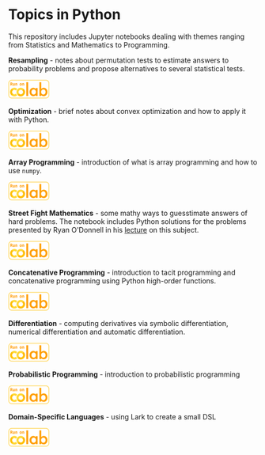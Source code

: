 # Topics in Python

This repository includes Jupyter notebooks dealing with themes ranging from Statistics and Mathematics to Programming.

**Resampling** - notes about permutation tests to estimate answers to probability problems and propose alternatives to several statistical tests.

[<img src="imgs/run_on_colab_small.png">](https://colab.research.google.com/github/jpneto/topicsInPython/blob/main/notebooks/Resampling.ipynb) 

**Optimization** - brief notes about convex optimization and how to apply it with Python.

[<img src="imgs/run_on_colab_small.png">](https://colab.research.google.com/github/jpneto/topicsInPython/blob/main/notebooks/Optimization.ipynb) 

**Array Programming** - introduction of what is array programming and how to use `numpy`.

[<img src="imgs/run_on_colab_small.png">](https://colab.research.google.com/github/jpneto/topicsInPython/blob/main/notebooks/ArrayProgramming.ipynb) 

**Street Fight Mathematics** - some mathy ways to guesstimate answers of hard problems. The notebook includes Python solutions for the problems presented by Ryan O'Donnell in his [lecture](https://www.youtube.com/watch?v=qP4XEZ54eSc) on this subject.

[<img src="imgs/run_on_colab_small.png">](https://colab.research.google.com/github/jpneto/topicsInPython/blob/main/notebooks/StreetFightMath.ipynb) 

**Concatenative Programming** - introduction to tacit programming and concatenative programming using Python high-order functions.

[<img src="imgs/run_on_colab_small.png">](https://colab.research.google.com/github/jpneto/topicsInPython/blob/main/notebooks/ConcatenativeProgramming.ipynb) 

**Differentiation** - computing derivatives via symbolic differentiation, numerical differentiation and automatic differentiation.

[<img src="imgs/run_on_colab_small.png">](https://colab.research.google.com/github/jpneto/topicsInPython/blob/main/notebooks/Differentiation.ipynb) 

**Probabilistic Programming** - introduction to probabilistic programming

[<img src="imgs/run_on_colab_small.png">](https://colab.research.google.com/github/jpneto/topicsInPython/blob/main/notebooks/ProbabilisticProgramming.ipynb) 

**Domain-Specific Languages** - using Lark to create a small DSL

[<img src="imgs/run_on_colab_small.png">](https://colab.research.google.com/github/jpneto/topicsInPython/blob/main/notebooks/Domain-SpecificLanguages.ipynb) 

